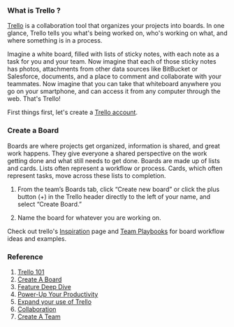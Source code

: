 ### What is Trello ?

[Trello](https://help.trello.com/article/708-what-is-trello) is a collaboration tool that organizes your projects into boards. In one glance, Trello tells you what's being worked on, who's working on what, and where something is in a process.

Imagine a white board, filled with lists of sticky notes, with each note as a task for you and your team. Now imagine that each of those sticky notes has photos, attachments from other data sources like BitBucket or Salesforce, documents, and a place to comment and collaborate with your teammates. Now imagine that you can take that whiteboard anywhere you go on your smartphone, and can access it from any computer through the web. That's Trello!

First things first, let's create a [Trello account](https://trello.com/signup?returnUrl=%2Fguide%2Ftrello-101).

###  Create a Board

Boards are where projects get organized, information is shared, and great work happens. They give everyone a shared perspective on the work getting done and what still needs to get done. Boards are made up of lists and cards. Lists often represent a workflow or process. Cards, which often represent tasks, move across these lists to completion.

1. From the team’s Boards tab, click “Create new board” or click the plus button (+) in the Trello header directly to the left of your name, and select “Create Board.”

2. Name the board for whatever you are working on.

  Check out trello's [Inspiration](https://trello.com/templates) page and [Team Playbooks](https://trello.com/teams)  for board workflow ideas and examples.

### Reference
1. [Trello 101](https://trello.com/guide/trello-101 "Trello Homepage")
2. [Create A Board](https://trello.com/guide/create-a-board.html)
3. [Feature Deep Dive](https://trello.com/guide/feature-deep-dive.html)
4. [Power-Up Your Productivity](https://trello.com/guide/power-up-productivity.html)
5. [Expand your use of Trello](https://trello.com/guide/expand-your-use-of-trello.html)
6. [Collaboration](https://trello.com/guide/collaboration.html)
7. [Create A Team](https://trello.com/guide/create-a-team.html)
